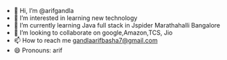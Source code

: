 - 👋 Hi, I’m @arifgandla
- 👀 I’m interested in learning new technology
- 🌱 I’m currently learning Java full stack in Jspider Marathahalli Bangalore 
- 💞️ I’m looking to collaborate on google,Amazon,TCS, Jio 
- 📫 How to reach me gandlaarifbasha7@gmail.com
- 😄 Pronouns: arif

<!---
arifgandla/arifgandla is a ✨ special ✨ repository because its `README.md` (this file) appears on your GitHub profile.
You can click the Preview link to take a look at your changes.
--->

